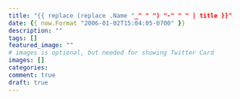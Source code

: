 ```yaml
---
title: "{{ replace (replace .Name "_" " ") "-" " " | title }}"
date: {{ now.Format "2006-01-02T15:04:05-0700" }}
description: ""
tags: []
featured_image: ""
# images is optional, but needed for showing Twitter Card
images: []
categories:
comment: true
draft: true
---
```

